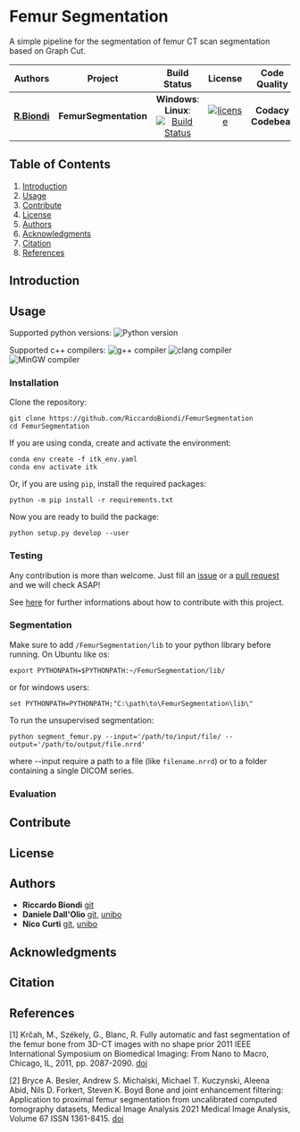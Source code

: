 # Femur Segmentation

A simple pipeline for the segmentation of femur CT scan segmentation based on Graph Cut.

| **Authors**  | **Project** |  **Build Status** | **License** | **Code Quality** |
|:------------:|:-----------:|:-----------------:|:-----------:|:----------------:|
| [**R.Biondi**](https://github.com/RiccardoBiondi) | **FemurSegmentation** | **Windows**: **Linux**: [![Build Status](https://travis-ci.com/RiccardoBiondi/FemurSegmentation.svg?token=YRvqSXwHasrnEcL9EuWP&branch=master)](https://travis-ci.com/RiccardoBiondi/FemurSegmentation) |[![license](https://img.shields.io/github/license/mashape/apistatus.svg)]()|**Codacy**  **Codebeat** |

## Table of Contents

  1. [Introduction](#Introdouction)
  2. [Usage](#Usage)
  3. [Contribute](#Contribute)
  4. [License](#Lincense)
  5. [Authors](#Authors)
  6. [Acknowledgments](#Acknowledgments)
  7. [Citation](#Citation)
  8. [References](#Refereces)

## Introduction

## Usage

Supported python versions: ![Python version](https://img.shields.io/badge/python-3.6.*|3.7.*|3.8.*-blue.svg)

Supported c++ compilers: ![g++ compiler](https://img.shields.io/badge/g++-7.*|8.*|9.*-orange.svg)
![clang compiler](https://img.shields.io/badge/clang-3.*|4.*-red.svg)
![MinGW compiler](https://img.shields.io/badge/MinGW-3.*|4.*-green.svg)

### Installation

Clone the repository:

```console
git clone https://github.com/RiccardoBiondi/FemurSegmentation
cd FemurSegmentation
```

If you are using conda, create and activate the environment:

```console
conda env create -f itk_env.yaml
conda env activate itk
```

Or, if you are using `pip`, install the required packages:

```console
python -m pip install -r requirements.txt
```

Now you are ready to build the package:

```console
python setup.py develop --user
```



### Testing

Any contribution is more than welcome. Just fill an [issue](./.github/ISSUE_TEMPLATE.md) or a [pull request](./.github/PULL_REQUEST_TEMPLATE.md) and we will check ASAP!

See [here](https://github.com/RiccardoBiondi/FemurSegmentation/blob/master/CONTRIBUTING.md) for further informations about how to contribute with this project.

### Segmentation

Make sure to add `/FemurSegmentation/lib` to your python library before running. On Ubuntu like os:
```console
export PYTHONPATH=$PYTHONPATH:~/FemurSegmentation/lib/
```

or for windows users:
```console
set PYTHONPATH=PYTHONPATH;"C:\path\to\FemurSegmentation\lib\"
```
To run the unsupervised segmentation:
```console
python segment_femur.py --input='/path/to/input/file/ --output='/path/to/output/file.nrrd'
```

where --input require a path to a file (like `filename.nrrd`) or to a folder containing a single DICOM series.

### Evaluation

## Contribute

## License

## Authors

* **Riccardo Biondi** [git](https://github.com/RiccardoBiondi)
* **Daniele Dall'Olio** [git](https://github.com/DanieleDallOlio), [unibo](https://www.unibo.it/sitoweb/daniele.dallolio)
* **Nico Curti** [git](https://github.com/Nico-Curti), [unibo](https://www.unibo.it/sitoweb/nico.curti2)

## Acknowledgments

## Citation

## References

<a id="1">[1]</a>
Krčah, M., Székely, G., Blanc, R.
Fully automatic and fast segmentation of the femur bone from 3D-CT images with no shape prior
2011 IEEE International Symposium on Biomedical Imaging: From Nano to Macro, Chicago, IL, 2011, pp. 2087-2090. [doi](https://doi.org/10.1109/ISBI.2011.5872823)


<a id="2">[2]</a>
Bryce A. Besler, Andrew S. Michalski, Michael T. Kuczynski, Aleena Abid, Nils D. Forkert, Steven K. Boyd
Bone and joint enhancement filtering: Application to proximal femur segmentation from uncalibrated computed tomography datasets,
Medical Image Analysis
2021 Medical Image Analysis, Volume 67 ISSN 1361-8415. [doi](https://doi.org/10.1016/j.media.2020.101887)
